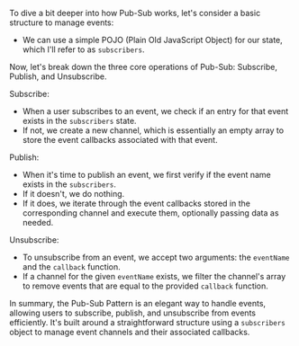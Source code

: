 To dive a bit deeper into how Pub-Sub works, let's consider a basic structure to manage events:

- We can use a simple POJO (Plain Old JavaScript Object) for our state, which I'll refer to as `subscribers`.

Now, let's break down the three core operations of Pub-Sub: Subscribe, Publish, and Unsubscribe.

Subscribe:

- When a user subscribes to an event, we check if an entry for that event exists in the `subscribers` state.
- If not, we create a new channel, which is essentially an empty array to store the event callbacks associated with that event.

Publish:

- When it's time to publish an event, we first verify if the event name exists in the `subscribers`.
- If it doesn't, we do nothing.
- If it does, we iterate through the event callbacks stored in the corresponding channel and execute them, optionally passing data as needed.

Unsubscribe:

- To unsubscribe from an event, we accept two arguments: the `eventName` and the `callback` function.
- If a channel for the given `eventName` exists, we filter the channel's array to remove events that are equal to the provided `callback` function.

In summary, the Pub-Sub Pattern is an elegant way to handle events, allowing users to subscribe, publish, and unsubscribe from events efficiently. It's built around a straightforward structure using a `subscribers` object to manage event channels and their associated callbacks.
